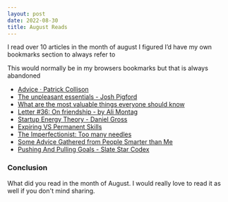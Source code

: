 ```yaml
---
layout: post
date: 2022-08-30
title: August Reads
---
```


I read over 10 articles in the month of august I figured I’d have my own bookmarks section to always refer to 

This would normally be in my browsers bookmarks but that is always abandoned 

- [Advice · Patrick Collison](https://patrickcollison.com/advice)
- [The unpleasant essentials - Josh Pigford](https://joshpigford.com/articles/unpleasant-essentials)
- [What are the most valuable things everyone should know](https://www.quora.com/What-are-the-most-valuable-things-everyone-should-know)
- [Letter #36: On friendship - by Ali Montag](https://lettersfromhomeandaway.substack.com/p/-letter-36-on-friendship)
- [Startup Energy Theory - Daniel Gross](https://dcgross.com/startup-energy-theory)
- [Expiring VS Permanent Skills](http://www.collaborativefund.com/blog/expiring-vs-permanent-skills/)
- [The Imperfectionist: Too many needles](https://www.oliverburkeman.com/so/60NWXZixI#/main)
- [Some Advice Gathered from People Smarter than Me](https://sashachapin.substack.com/p/some-advice-gathered-from-people)
- [Pushing And Pulling Goals - Slate Star Codex](https://slatestarcodex.com/2016/07/18/pushing-and-pulling-goals/)

### Conclusion
What did you read in the month of August. I would really love to read it as well if you don't mind sharing.
